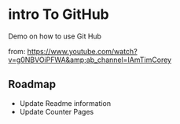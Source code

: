 # intro To GitHub
Demo on how to use Git Hub 

from: https://www.youtube.com/watch?v=g0NBVOiPFWA&amp;ab_channel=IAmTimCorey


## Roadmap
*  Update Readme information
*  Update Counter Pages